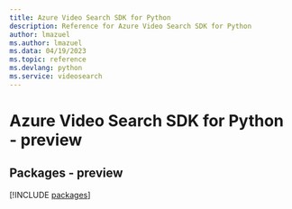 ```yaml
---
title: Azure Video Search SDK for Python
description: Reference for Azure Video Search SDK for Python
author: lmazuel
ms.author: lmazuel
ms.data: 04/19/2023
ms.topic: reference
ms.devlang: python
ms.service: videosearch
---
```

# Azure Video Search SDK for Python - preview
## Packages - preview
[!INCLUDE [packages](video-search-index.md)]